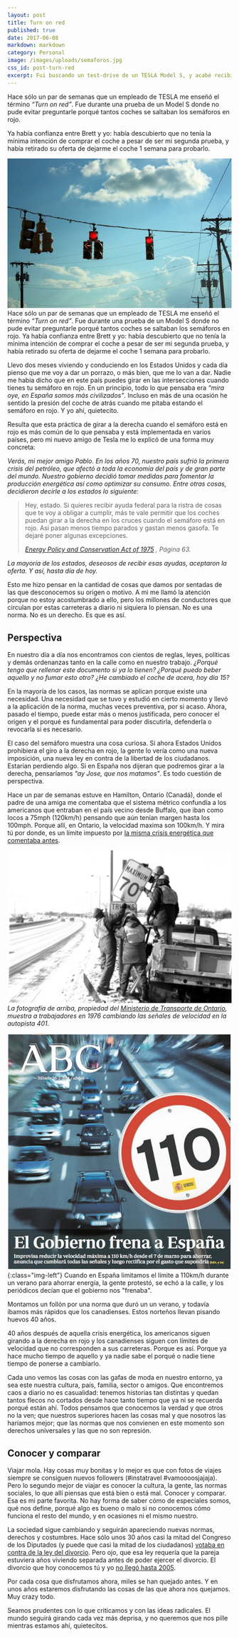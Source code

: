 ```yaml
---
layout: post
title: Turn on red
published: true
date: 2017-06-08
markdown: markdown
category: Personal
image: /images/uploads/semaforos.jpg
css_id: post-turn-red
excerpt: Fui buscando un test-drive de un TESLA Model S, y acabé recibiendo una clase de historia americana.
---
```


Hace sólo un par de semanas que un empleado de TESLA me enseñó el término *“Turn on red”*. Fue durante una prueba de un Model S donde no pude evitar preguntarle porqué tantos coches se saltaban los semáforos en rojo.

Ya había confianza entre Brett y yo: había descubierto que no tenía la mínima intención de comprar el coche a pesar de ser mi segunda prueba, y había retirado su oferta de dejarme el coche 1 semana para probarlo.

![Semáforos](/images/uploads/semaforos.jpg)
Hace sólo un par de semanas que un empleado de TESLA me enseñó el término *“Turn on red”*. Fue durante una prueba de un Model S donde no pude evitar preguntarle porqué tantos coches se saltaban los semáforos en rojo. Ya había confianza entre Brett y yo: había descubierto que no tenía la mínima intención de comprar el coche a pesar de ser mi segunda prueba, y había retirado su oferta de dejarme el coche 1 semana para probarlo.

Llevo dos meses viviendo y conduciendo en los Estados Unidos y cada día pienso que me voy a dar un porrazo, o más bien, que me lo van a dar. Nadie me había dicho que en este país puedes girar en las intersecciones cuando tienes tu semáforo en rojo. En un principio, todo lo que pensaba era *“mira oye, en España somos más civilizados"*. Incluso en más de una ocasión he sentido la presión del coche de atrás cuando me pitaba estando el semáforo en rojo. Y yo ahí, quietecito.

Resulta que esta práctica de girar a la derecha cuando el semáforo está en rojo es más común de lo que pensaba y está implementada en varios países, pero mi nuevo amigo de Tesla me lo explicó de una forma muy concreta:

*Verás, mi mejor amigo Pablo. En los años 70, nuestro país sufrió la primera crisis del petróleo, que afectó a toda la economía del país y de gran parte del mundo. Nuestro gobierno decidió tomar medidas para fomentar la producción energética así como optimizar su consumo. Entre otras cosas, decidieron decirle a los estados lo siguiente:*


>Hey, estado. Si quieres recibir ayuda federal para la ristra de cosas que te voy a obligar a cumplir, más te vale permitir que los coches puedan girar a la derecha en los cruces cuando el semáforo está en rojo. Así pasan menos tiempo parados y gastan menos gasofa. Te dejaré poner algunas excepciones. 
>
> <cite>[Energy Policy and Conservation Act of 1975](https://www.gpo.gov/fdsys/pkg/STATUTE-89/pdf/STATUTE-89-Pg871.pdf) , Página 63.</cite>

*La mayoría de los estados, deseosos de recibir esas ayudas, aceptaron la oferta. Y así, hasta día de hoy.*

Esto me hizo pensar en la cantidad de cosas que damos por sentadas de las que desconocemos su origen o motivo. A mi me llamó la atención porque no estoy acostumbrado a ello, pero los millones de conductores que circulan por estas carreteras a diario ni siquiera lo piensan. No es una norma. No es un derecho. Es que es así.

## Perspectiva

En nuestro día a día nos encontramos con cientos de reglas, leyes, políticas y demás ordenanzas tanto en la calle como en nuestro trabajo. *¿Porqué tengo que rellenar este documento si ya lo tienen? ¿Porqué puedo beber aquello y no fumar esto otro? ¿He cambiado el coche de acera, hoy día 15?*

En la mayoría de los casos, las normas se aplican porque existe una necesidad. Una necesidad que se tuvo y estudió en cierto momento y llevó a la aplicación de la norma, muchas veces preventiva, por si acaso. Ahora, pasado el tiempo, puede estar más o menos justificada, pero conocer el origen y el porqué es fundamental para poder discutirla, defenderla o revocarla si es necesario.

El caso del semáforo muestra una cosa curiosa. Si ahora Estados Unidos prohibiera el giro a la derecha en rojo, la gente lo vería como una nueva imposición, una nueva ley en contra de la libertad de los ciudadanos. Estarían perdiendo algo. Si en España nos dijeran que podremos girar a la derecha, pensaríamos *"ay Jose, que nos matamos"*. Es todo cuestión de perspectiva.

Hace un par de semanas estuve en Hamilton, Ontario (Canadá), donde el padre de una amiga me comentaba que el sistema métrico confundía a los americanos que entraban en el país vecino desde Buffalo, que iban como locos a 75mph (120km/h) pensando que aún tenían margen hasta los 100mph. Porque allí, en Ontario, la velocidad maxima son 100km/h. Y mira tú por donde, es un límite impuesto por [la misma crisis energética que comentaba antes](http://www.mto.gov.on.ca/english/about/mto-100/#1970s).

![Road rigns change](/images/uploads/canada-change-road-sign.jpg)
*La fotografía de arriba, propiedad del [Ministerio de Transporte de Ontario](http://www.mto.gov.on.ca/english/index.shtml), muestra a trabajadores en 1976 cambiando las señales de velocidad en la autopista 401.*

![Limite 110 en España](/images/uploads/velocidad-espana-abc.jpg){:class="img-left"}
Cuando en España limitamos el límite a 110km/h durante un verano para ahorrar energía, la gente protestó, se echó a la calle, y los periódicos decían que el gobierno nos "frenaba".

Montamos un follón por una norma que duró un un verano, y todavía íbamos más rápidos que los canadienses. Estos norteños llevan pisando huevos 40 años.



40 años después de aquella crisis energética, los americanos siguen girando a la derecha en rojo y los canadienses siguen con límites de velocidad que no corresponden a sus carreteras. Porque es así. Porque ya hace mucho tiempo de aquello y ya nadie sabe el porqué o nadie tiene tiempo de ponerse a cambiarlo.

Cada uno vemos las cosas con las gafas de moda en nuestro entorno, ya sea este nuestra cultura, país, familia, sector o amigos. Que encontremos caos a diario no es casualidad: tenemos historias tan distintas y quedan tantos flecos no cortados desde hace tanto tiempo que ya ni se recuerda porqué están ahí. Todos pensamos que conocemos la verdad y que otros no la ven; que nuestros superiores hacen las cosas mal y que nosotros las haríamos mejor; que las normas que nos convienen en este momento son derechos universales y las que no son represión.

## Conocer y comparar

Viajar mola. Hay cosas muy bonitas y lo mejor es que con fotos de viajes siempre se consiguen nuevos followers (#instatravel #vamoooosjajaja). Pero lo segundo mejor de viajar es conocer la cultura, la gente, las normas sociales, lo que allí piensas que está bien o está mal. Conocer y comparar. Esa es mi parte favorita. No hay forma de saber cómo de especiales somos, qué nos define, porqué algo es bueno o malo si no conocemos cómo funciona el resto del mundo, y en ocasiones ni el mismo nuestro.

La sociedad sigue cambiando y seguirán apareciendo nuevas normas, derechos y costumbres. Hace sólo unos 30 años casi la mitad del Congreso de los Diputados (y puede que casi la mitad de los ciudadanos) [votaba en contra de la ley del divorcio](http://www.europapress.es/otr-press/cronicas/noticia-cumplen-35-anos-ley-divorcio-espana-20160622085944.html). Pero ojo, que esa ley requería que la pareja estuviera años viviendo separada antes de poder ejercer el divorcio. El divorcio que hoy conocemos tú y yo [no llegó hasta 2005](http://www.elmundo.es/elmundo/2005/07/09/espana/1120903826.html).

Por cada cosa que disfrutamos ahora, miles se han quejado antes. Y en unos años estaremos disfrutando las cosas de las que ahora nos quejamos. Muy crazy todo.

Seamos prudentes con lo que criticamos y con las ideas radicales. El mundo seguirá girando cada vez más deprisa, y no queremos que nos pille mientras estamos ahí, quietecitos.